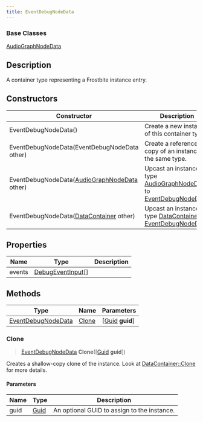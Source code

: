 ```yaml
---
title: EventDebugNodeData
---
```

### Base Classes

[AudioGraphNodeData](AudioGraphNodeData)

## Description

A container type representing a Frostbite instance entry.

## Constructors

| Constructor                                                                   | Description                                                                                                                 |
| ----------------------------------------------------------------------------- | --------------------------------------------------------------------------------------------------------------------------- |
| EventDebugNodeData()                                                          | Create a new instance of this container type.                                                                               |
| EventDebugNodeData(EventDebugNodeData other)                                  | Create a reference copy of an instance of the same type.                                                                    |
| EventDebugNodeData([AudioGraphNodeData](AudioGraphNodeData) other)            | Upcast an instance of type [AudioGraphNodeData](AudioGraphNodeData) to [EventDebugNodeData](EventDebugNodeData).            |
| EventDebugNodeData([DataContainer](/vext/ref/shared/class/datacontainer) other) | Upcast an instance of type [DataContainer](/vext/ref/shared/class/datacontainer) to [EventDebugNodeData](EventDebugNodeData). |

## Properties

| Name   | Type                                   | Description |
| ------ | -------------------------------------- | ----------- |
| events | [DebugEventInput](DebugEventInput)\[\] |             |

## Methods

| Type                                     | Name            | Parameters                                     |
| ---------------------------------------- | --------------- | ---------------------------------------------- |
| [EventDebugNodeData](EventDebugNodeData) | [Clone](#clone) | \[[Guid](/vext/ref/shared/class/guid) **guid**\] |

### Clone

> [EventDebugNodeData](EventDebugNodeData) **Clone**(\[[Guid](/vext/ref/shared/class/guid) **guid**\])

Creates a shallow-copy clone of the instance. Look at [DataContainer::Clone](/vext/ref/shared/class/datacontainer#clone) for more details.

#### Parameters

| Name | Type         | Description                                 |
| ---- | ------------ | ------------------------------------------- |
| guid | [Guid](Guid) | An optional GUID to assign to the instance. |
